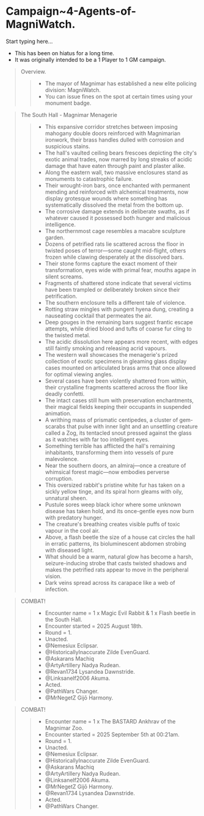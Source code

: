 # Campaign~4-Agents-of-MagniWatch.

Start typing here...

- This has been on hiatus for a long time.
- It was originally intended to be a 1 Player to 1 GM campaign.

> Overview.
>> - The mayor of Magnimar has established a new elite policing division: MagniWatch.
>> - You can issue fines on the spot at certain times using your monument badge.

> The South Hall - Magnimar Menagerie
>> - This expansive corridor stretches between imposing mahogany double doors reinforced with Magnimarian ironwork, their brass handles dulled with corrosion and suspicious stains. 
>> - The hall's vaulted ceiling bears frescoes depicting the city's exotic animal trades, now marred by long streaks of acidic damage that have eaten through paint and plaster alike. 
>> - Along the eastern wall, two massive enclosures stand as monuments to catastrophic failure. 
>> - Their wrought-iron bars, once enchanted with permanent mending and reinforced with alchemical treatments, now display grotesque wounds where something has systematically dissolved the metal from the bottom up. 
>> - The corrosive damage extends in deliberate swaths, as if whatever caused it possessed both hunger and malicious intelligence. 
>> - The northernmost cage resembles a macabre sculpture garden. 
>> - Dozens of petrified rats lie scattered across the floor in twisted poses of terror—some caught mid-flight, others frozen while clawing desperately at the dissolved bars. 
>> - Their stone forms capture the exact moment of their transformation, eyes wide with primal fear, mouths agape in silent screams. 
>> - Fragments of shattered stone indicate that several victims have been trampled or deliberately broken since their petrification. 
>> - The southern enclosure tells a different tale of violence. 
>> - Rotting straw mingles with pungent hyena dung, creating a nauseating cocktail that permeates the air. 
>> - Deep gouges in the remaining bars suggest frantic escape attempts, while dried blood and tufts of coarse fur cling to the twisted metal. 
>> - The acidic dissolution here appears more recent, with edges still faintly smoking and releasing acrid vapours. 
>> - The western wall showcases the menagerie's prized collection of exotic specimens in gleaming glass display cases mounted on articulated brass arms that once allowed for optimal viewing angles. 
>> - Several cases have been violently shattered from within, their crystalline fragments scattered across the floor like deadly confetti. 
>> - The intact cases still hum with preservation enchantments, their magical fields keeping their occupants in suspended animation.
>> - A writhing mass of prismatic centipedes, a cluster of gem-scarabs that pulse with inner light and an unsettling creature called a Zog, its tentacled snout pressed against the glass as it watches with far too intelligent eyes. 
>> - Something terrible has afflicted the hall's remaining inhabitants, transforming them into vessels of pure malevolence. 
>> - Near the southern doors, an almiraj—once a creature of whimsical forest magic—now embodies perverse corruption. 
>> - This oversized rabbit's pristine white fur has taken on a sickly yellow tinge, and its spiral horn gleams with oily, unnatural sheen. 
>> - Pustule sores weep black ichor where some unknown disease has taken hold, and its once-gentle eyes now burn with predatory hunger. 
>> - The creature's breathing creates visible puffs of toxic vapour in the cool air. 
>> - Above, a flash beetle the size of a house cat circles the hall in erratic patterns, its bioluminescent abdomen strobing with diseased light. 
>> - What should be a warm, natural glow has become a harsh, seizure-inducing strobe that casts twisted shadows and makes the petrified rats appear to move in the peripheral vision. 
>> - Dark veins spread across its carapace like a web of infection.

> COMBAT!
>> - Encounter name = 1 x Magic Evil Rabbit & 1 x Flash beetle in the South Hall. 
>> - Encounter started = 2025 August 18th. 
>> - Round = 1. 
>> - Unacted. 
>> - @Nemesiux Eclipsar. 
>> - @HistoricallyInaccurate Zilde EvenGuard. 
>> - @Askarans Machiq 
>> - @ArtyArtillery Nadya Rudean. 
>> - @Revan1734 Lysandea Dawnstride. 
>> - @Linksanelf2006 Akuma. 
>> - Acted. 
>> - @PathWars Changer. 
>> - @MrNegetZ Gijō Harmony.

> COMBAT!
>> - Encounter name = 1 x The BASTARD Ankhrav of the Magnimar Zoo. 
>> - Encounter started = 2025 September 5th at 00:21am. 
>> - Round = 1. 
>> - Unacted. 
>> - @Nemesiux Eclipsar. 
>> - @HistoricallyInaccurate Zilde EvenGuard. 
>> - @Askarans Machiq 
>> - @ArtyArtillery Nadya Rudean. 
>> - @Linksanelf2006 Akuma. 
>> - @MrNegetZ Gijō Harmony. 
>> - @Revan1734 Lysandea Dawnstride. 
>> - Acted. 
>> - @PathWars Changer.
